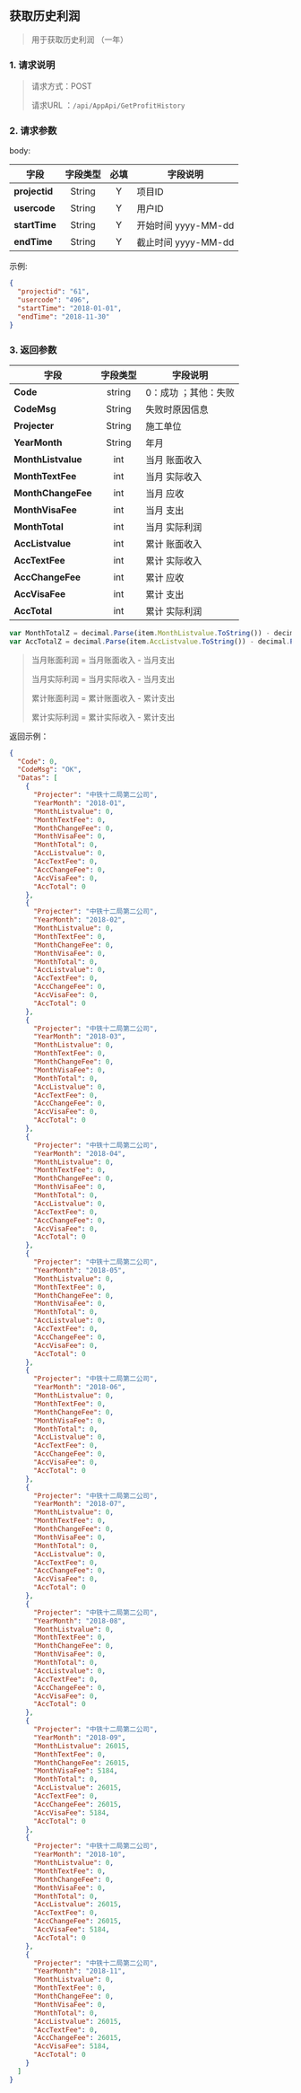 ## 获取历史利润

> 用于获取历史利润 （一年）

### 1. 请求说明

> 请求方式：POST
>
> 请求URL ：`/api/AppApi/GetProfitHistory`

### 2. 请求参数

body:

| 字段          | 字段类型 | 必填 | 字段说明            |
| ------------- | :------: | :--: | ------------------- |
| **projectid** |  String  |  Y   | 项目ID              |
| **usercode**  |  String  |  Y   | 用户ID              |
| **startTime** |  String  |  Y   | 开始时间 yyyy-MM-dd |
| **endTime**   |  String  |  Y   | 截止时间 yyyy-MM-dd |

示例:

```json
{
  "projectid": "61",
  "usercode": "496",
  "startTime": "2018-01-01",
  "endTime": "2018-11-30"
}
```

### 3. 返回参数

| 字段               | 字段类型 | 字段说明             |
| ------------------ | :------: | -------------------- |
| **Code**           |  string  | 0：成功 ；其他：失败 |
| **CodeMsg**        |  String  | 失败时原因信息       |
| **Projecter**      |  String  | 施工单位             |
| **YearMonth**      |  String  | 年月                 |
| **MonthListvalue** |   int    | 当月 账面收入        |
| **MonthTextFee**   |   int    | 当月 实际收入        |
| **MonthChangeFee** |   int    | 当月 应收            |
| **MonthVisaFee**   |   int    | 当月 支出            |
| **MonthTotal**     |   int    | 当月 实际利润        |
| **AccListvalue**   |   int    | 累计 账面收入        |
| **AccTextFee**     |   int    | 累计 实际收入        |
| **AccChangeFee**   |   int    | 累计 应收            |
| **AccVisaFee**     |   int    | 累计 支出            |
| **AccTotal**       |   int    | 累计 实际利润        |

``` js
var MonthTotalZ = decimal.Parse(item.MonthListvalue.ToString()) - decimal.Parse(item.MonthVisaFee.ToString());//当月账面利润 = MonthListvalue-MonthVisaFee
var AccTotalZ = decimal.Parse(item.AccListvalue.ToString()) - decimal.Parse(item.AccVisaFee.ToString());//累计账面利润 = AccListvalue-AccVisaFee
```

> 当月账面利润 = 当月账面收入  - 当月支出
>
> 当月实际利润 = 当月实际收入  - 当月支出
>
> 累计账面利润 = 累计账面收入  - 累计支出
>
> 累计实际利润 = 累计实际收入  - 累计支出

返回示例：

```json
{
  "Code": 0,
  "CodeMsg": "OK",
  "Datas": [
    {
      "Projecter": "中铁十二局第二公司",
      "YearMonth": "2018-01",
      "MonthListvalue": 0,
      "MonthTextFee": 0,
      "MonthChangeFee": 0,
      "MonthVisaFee": 0,
      "MonthTotal": 0,
      "AccListvalue": 0,
      "AccTextFee": 0,
      "AccChangeFee": 0,
      "AccVisaFee": 0,
      "AccTotal": 0
    },
    {
      "Projecter": "中铁十二局第二公司",
      "YearMonth": "2018-02",
      "MonthListvalue": 0,
      "MonthTextFee": 0,
      "MonthChangeFee": 0,
      "MonthVisaFee": 0,
      "MonthTotal": 0,
      "AccListvalue": 0,
      "AccTextFee": 0,
      "AccChangeFee": 0,
      "AccVisaFee": 0,
      "AccTotal": 0
    },
    {
      "Projecter": "中铁十二局第二公司",
      "YearMonth": "2018-03",
      "MonthListvalue": 0,
      "MonthTextFee": 0,
      "MonthChangeFee": 0,
      "MonthVisaFee": 0,
      "MonthTotal": 0,
      "AccListvalue": 0,
      "AccTextFee": 0,
      "AccChangeFee": 0,
      "AccVisaFee": 0,
      "AccTotal": 0
    },
    {
      "Projecter": "中铁十二局第二公司",
      "YearMonth": "2018-04",
      "MonthListvalue": 0,
      "MonthTextFee": 0,
      "MonthChangeFee": 0,
      "MonthVisaFee": 0,
      "MonthTotal": 0,
      "AccListvalue": 0,
      "AccTextFee": 0,
      "AccChangeFee": 0,
      "AccVisaFee": 0,
      "AccTotal": 0
    },
    {
      "Projecter": "中铁十二局第二公司",
      "YearMonth": "2018-05",
      "MonthListvalue": 0,
      "MonthTextFee": 0,
      "MonthChangeFee": 0,
      "MonthVisaFee": 0,
      "MonthTotal": 0,
      "AccListvalue": 0,
      "AccTextFee": 0,
      "AccChangeFee": 0,
      "AccVisaFee": 0,
      "AccTotal": 0
    },
    {
      "Projecter": "中铁十二局第二公司",
      "YearMonth": "2018-06",
      "MonthListvalue": 0,
      "MonthTextFee": 0,
      "MonthChangeFee": 0,
      "MonthVisaFee": 0,
      "MonthTotal": 0,
      "AccListvalue": 0,
      "AccTextFee": 0,
      "AccChangeFee": 0,
      "AccVisaFee": 0,
      "AccTotal": 0
    },
    {
      "Projecter": "中铁十二局第二公司",
      "YearMonth": "2018-07",
      "MonthListvalue": 0,
      "MonthTextFee": 0,
      "MonthChangeFee": 0,
      "MonthVisaFee": 0,
      "MonthTotal": 0,
      "AccListvalue": 0,
      "AccTextFee": 0,
      "AccChangeFee": 0,
      "AccVisaFee": 0,
      "AccTotal": 0
    },
    {
      "Projecter": "中铁十二局第二公司",
      "YearMonth": "2018-08",
      "MonthListvalue": 0,
      "MonthTextFee": 0,
      "MonthChangeFee": 0,
      "MonthVisaFee": 0,
      "MonthTotal": 0,
      "AccListvalue": 0,
      "AccTextFee": 0,
      "AccChangeFee": 0,
      "AccVisaFee": 0,
      "AccTotal": 0
    },
    {
      "Projecter": "中铁十二局第二公司",
      "YearMonth": "2018-09",
      "MonthListvalue": 26015,
      "MonthTextFee": 0,
      "MonthChangeFee": 26015,
      "MonthVisaFee": 5184,
      "MonthTotal": 0,
      "AccListvalue": 26015,
      "AccTextFee": 0,
      "AccChangeFee": 26015,
      "AccVisaFee": 5184,
      "AccTotal": 0
    },
    {
      "Projecter": "中铁十二局第二公司",
      "YearMonth": "2018-10",
      "MonthListvalue": 0,
      "MonthTextFee": 0,
      "MonthChangeFee": 0,
      "MonthVisaFee": 0,
      "MonthTotal": 0,
      "AccListvalue": 26015,
      "AccTextFee": 0,
      "AccChangeFee": 26015,
      "AccVisaFee": 5184,
      "AccTotal": 0
    },
    {
      "Projecter": "中铁十二局第二公司",
      "YearMonth": "2018-11",
      "MonthListvalue": 0,
      "MonthTextFee": 0,
      "MonthChangeFee": 0,
      "MonthVisaFee": 0,
      "MonthTotal": 0,
      "AccListvalue": 26015,
      "AccTextFee": 0,
      "AccChangeFee": 26015,
      "AccVisaFee": 5184,
      "AccTotal": 0
    }
  ]
}
```